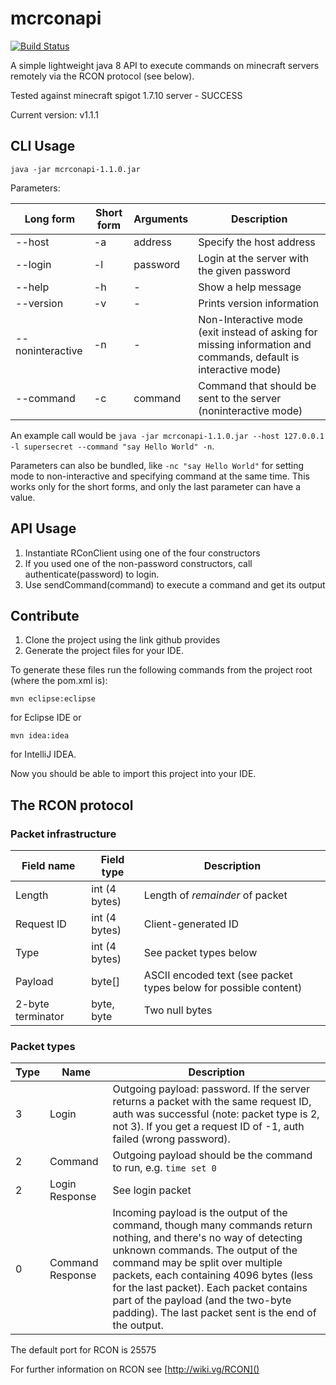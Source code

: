 # mcrconapi
[![Build Status](https://travis-ci.org/fnetworks/mcrconapi.svg?branch=master)](https://travis-ci.org/fnetworks/mcrconapi)

A simple lightweight java 8 API to execute commands on minecraft servers remotely via the RCON protocol (see below).

Tested against minecraft spigot 1.7.10 server - SUCCESS

Current version: v1.1.1

## CLI Usage
    java -jar mcrconapi-1.1.0.jar
Parameters:

Long form | Short form | Arguments | Description
------------ | ------------- | --------- | -----------
--host | -a | address | Specify the host address
--login | -l | password | Login at the server with the given password
--help | -h | - | Show a help message
--version | -v | - | Prints version information
--noninteractive | -n | - | Non-Interactive mode (exit instead of asking for missing information and commands, default is interactive mode)
--command | -c | command | Command that should be sent to the server (noninteractive mode)

An example call would be `java -jar mcrconapi-1.1.0.jar --host 127.0.0.1 -l supersecret --command "say Hello World" -n`.

Parameters can also be bundled, like `-nc "say Hello World"` for setting mode to non-interactive and specifying command at the same time. This works only for the short forms, and only the last parameter can have a value.

## API Usage
1. Instantiate RConClient using one of the four constructors
2. If you used one of the non-password constructors, call authenticate(password) to login.
3. Use sendCommand(command) to execute a command and get its output

## Contribute
1. Clone the project using the link github provides
2. Generate the project files for your IDE.

To generate these files run the following commands from the project root (where the pom.xml is):

    mvn eclipse:eclipse
    
for Eclipse IDE or

    mvn idea:idea

for IntelliJ IDEA.

Now you should be able to import this project into your IDE.

## The RCON protocol
### Packet infrastructure
Field name | Field type | Description
---------- | ---------- | -----------
Length | int (4 bytes) | Length of _remainder_ of packet
Request ID | int (4 bytes) | Client-generated ID
Type | int (4 bytes) | See packet types below
Payload | byte[] | ASCII encoded text (see packet types below for possible content)
2-byte terminator | byte, byte | Two null bytes

### Packet types
Type | Name | Description
---- | ---- | --------
3 | Login | Outgoing payload: password. If the server returns a packet with the same request ID, auth was successful (note: packet type is 2, not 3). If you get a request ID of -1, auth failed (wrong password).
2 | Command | Outgoing payload should be the command to run, e.g. `time set 0`
2 | Login Response | See login packet
0 | Command Response | Incoming payload is the output of the command, though many commands return nothing, and there's no way of detecting unknown commands. The output of the command may be split over multiple packets, each containing 4096 bytes (less for the last packet). Each packet contains part of the payload (and the two-byte padding). The last packet sent is the end of the output.

The default port for RCON is 25575

For further information on RCON see [http://wiki.vg/RCON]()
